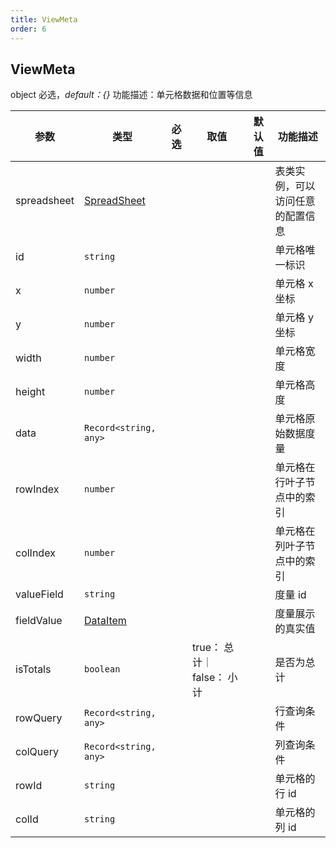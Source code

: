 ```yaml
---
title: ViewMeta
order: 6
---
```


## ViewMeta

object 必选，_default：{}_ 功能描述：单元格数据和位置等信息

| 参数 | 类型 | 必选 | 取值 | 默认值 | 功能描述 |
| --- | --- | :-: | --- | --- | --- |
| spreadsheet | [SpreadSheet](#spreadsheet) |  |  |  | 表类实例，可以访问任意的配置信息 |
| id | `string` |  |  |  | 单元格唯一标识 |
| x | `number` |  |  |  | 单元格 x 坐标 |
| y | `number` |  |  |  | 单元格 y 坐标 |
| width | `number` |  |  |  | 单元格宽度 |
| height | `number` |  |  |  | 单元格高度 |
| data | `Record<string, any>` |  |  |  | 单元格原始数据度量 |
| rowIndex | `number` |  |  |  | 单元格在行叶子节点中的索引 |
| colIndex | `number` |  |  |  | 单元格在列叶子节点中的索引 |
| valueField | `string` |  |  |  | 度量 id |
| fieldValue | [DataItem](#dataitem) |  |  |  | 度量展示的真实值 |
| isTotals | `boolean` |  | true： 总计｜ false： 小计   |  | 是否为总计 |
| rowQuery | `Record<string, any>`|  |  |  | 行查询条件 |
| colQuery | `Record<string, any>` |  |  |  | 列查询条件 |
| rowId | `string` |  |  |  | 单元格的行 id |
| colId | `string` |  |  |  | 单元格的列 id |

